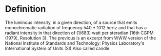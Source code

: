 # Definition

The luminous intensity, in a given direction, of a source that emits
monochromatic radiation of frequency 540 \* 1012 hertz and that has a
radiant intensity in that direction of (1/683) watt per steradian (16th
CGPM (1979), Resolution 3). The previous is an excerpt from WWW version
of the National Institute of Standards and Technology: Physics
Laboratory's International System of Units (SI) Also called candle.
